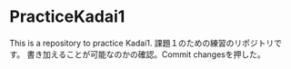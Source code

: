 # PracticeKadai1
This is a repository to practice Kadai1. 課題１のための練習のリポジトリです。
書き加えることが可能なのかの確認。Commit changesを押した。
